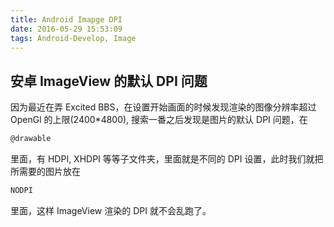 ```yaml
---
title: Android Imapge DPI
date: 2016-05-29 15:53:09
tags: Android-Develop, Image
---
```

## 安卓 ImageView 的默认 DPI 问题
因为最近在弄 Excited BBS，在设置开始画面的时候发现渲染的图像分辨率超过 OpenGl 的上限(2400*4800), 搜索一番之后发现是图片的默认 DPI 问题，在
```bash
@drawable
```
里面，有 HDPI, XHDPI 等等子文件夹，里面就是不同的 DPI 设置，此时我们就把所需要的图片放在
```bash
NODPI
```
里面，这样 ImageView 渲染的 DPI 就不会乱跑了。

